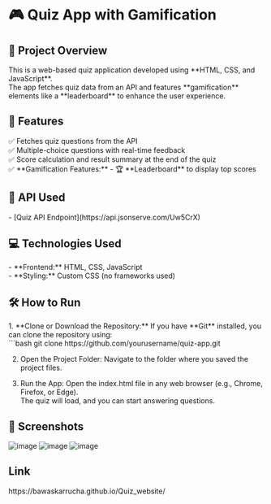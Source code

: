 
<h1> 🎮 Quiz App with Gamification </h1>

<h2> 📖 Project Overview </h2>
This is a web-based quiz application developed using **HTML, CSS, and JavaScript**.<br>
The app fetches quiz data from an API and features **gamification** elements like a **leaderboard** to enhance the user experience.

 <h2>🚀 Features</h2>  
✅ Fetches quiz questions from the API  
<br>
✅ Multiple-choice questions with real-time feedback  
<br>
✅ Score calculation and result summary at the end of the quiz  
<br>
✅ **Gamification Features:**  
   - 🏆 **Leaderboard** to display top scores
   
  
<h2> 🔗 API Used </h2>  
- [Quiz API Endpoint](https://api.jsonserve.com/Uw5CrX)  

<h2> 💻 Technologies Used</h2>  
- **Frontend:** HTML, CSS, JavaScript  
<br>
- **Styling:** Custom CSS (no frameworks used)  

<h2>🛠️ How to Run</h2>  
1. **Clone or Download the Repository:**  
    If you have **Git** installed, you can clone the repository using:
     <br>```bash
      git clone https://github.com/yourusername/quiz-app.git

2. Open the Project Folder:
  Navigate to the folder where you saved the project files.

3. Run the App:
   Open the index.html file in any web browser (e.g., Chrome, Firefox, or Edge).
   <br>
   The quiz will load, and you can start answering questions.

<h2>📸 Screenshots </h2>

![image](https://github.com/user-attachments/assets/5ab318d2-1760-49f8-b143-6d4127b7e634)
![image](https://github.com/user-attachments/assets/4b669be9-0d61-4083-a230-409d82b72d2a)
![image](https://github.com/user-attachments/assets/0d0623f6-7d7b-4a5f-8c47-0b5ecf124325)

  <h2> Link</h2>
   https://bawaskarrucha.github.io/Quiz_website/
    
